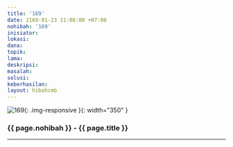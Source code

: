 ```yaml
---
title: '169'
date: 2169-01-23 11:08:00 +07:00
nohibah: '169'
inisiator:
lokasi:
dana:
topik:
lama:
deskripsi:
masalah:
solusi:
keberhasilan:
layout: hibahcmb
---
```


![169](/static/img/hibahcmb/169.png){: .img-responsive }{: width="350" }

### {{ page.nohibah }} - {{ page.title }}

---
